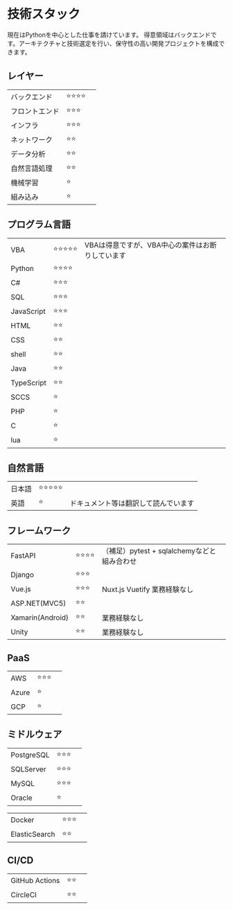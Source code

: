 # 技術スタック

現在はPythonを中心とした仕事を請けています。
得意領域はバックエンドです。アーキテクチャと技術選定を行い、保守性の高い開発プロジェクトを構成できます。

## レイヤー

| | | |
|---|---|---|
| バックエンド | :star::star::star::star: | |
| フロントエンド | :star::star::star: | |
| インフラ | :star::star::star: | |
| ネットワーク | :star::star: | |
| データ分析 | :star::star: | |
| 自然言語処理 | :star::star: | |
| 機械学習 | :star: | |
| 組み込み | :star: | |

## プログラム言語

| | | |
|---|---|---|
| VBA | :star::star::star::star::star: | VBAは得意ですが、VBA中心の案件はお断りしています |
| Python | :star::star::star::star: | |
| C# | :star::star::star: | |
| SQL | :star::star::star: | |
| JavaScript | :star::star::star: | |
| HTML | :star::star: | |
| CSS | :star::star: | |
| shell | :star::star: | |
| Java | :star::star: | |
| TypeScript | :star::star: | |
| SCCS | :star: | |
| PHP | :star: | |
| C | :star: | |
| lua | :star: | |

## 自然言語

| | | |
|---|---|---|
| 日本語 | :star::star::star::star::star: | |
| 英語 | :star: | ドキュメント等は翻訳して読んでいます |

## フレームワーク

| | | |
|---|---|---|
| FastAPI | :star::star::star::star: | （補足）pytest + sqlalchemyなどと組み合わせ |
| Django | :star::star::star: | |
| Vue.js | :star::star::star: | Nuxt.js Vuetify 業務経験なし |
| ASP.NET(MVC5) | :star::star: | |
| Xamarin(Android) | :star::star: | 業務経験なし |
| Unity | :star::star: | 業務経験なし |

## PaaS

| | | |
|---|---|---|
| AWS | :star::star::star: | |
| Azure | :star: | |
| GCP | :star: | |

## ミドルウェア

| | | |
|---|---|---|
| PostgreSQL | :star::star::star: | |
| SQLServer | :star::star::star: | |
| MySQL | :star::star::star: | |
| Oracle | :star: | |

| | | |
|---|---|---|
| Docker | :star::star::star: | |
| ElasticSearch | :star::star: | |

## CI/CD

| | | |
|---|---|---|
| GitHub Actions | :star::star: | |
| CircleCI | :star::star: | |